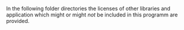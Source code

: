 In the following folder directories the licenses of other libraries and application which might or might _not_ be included in this programm are  provided.
